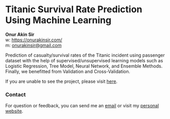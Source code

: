 # Titanic Survival Rate Prediction Using Machine Learning

**Onur Akin Sir** <br>
w: https://onurakinsir.com/ <br>
m: onurakinsir@gmail.com

Prediction of casualty/survival rates of the Titanic incident using passenger dataset with the help of supervised/unsupervised learning models such as Logistic Regression, Tree Model, Neural Network, and Ensemble Methods. Finally, we benefitted from Validation and Cross-Validation.

If you are unable to see the project, please visit [here](https://onurakinsir.github.io/Titanic_Survival_Rates_ML/).


### Contact
For question or feedback, you can send me an [email](mailto:onurakinsir@gmail.com) or visit my [personal website](https://onurakinsir.com).
